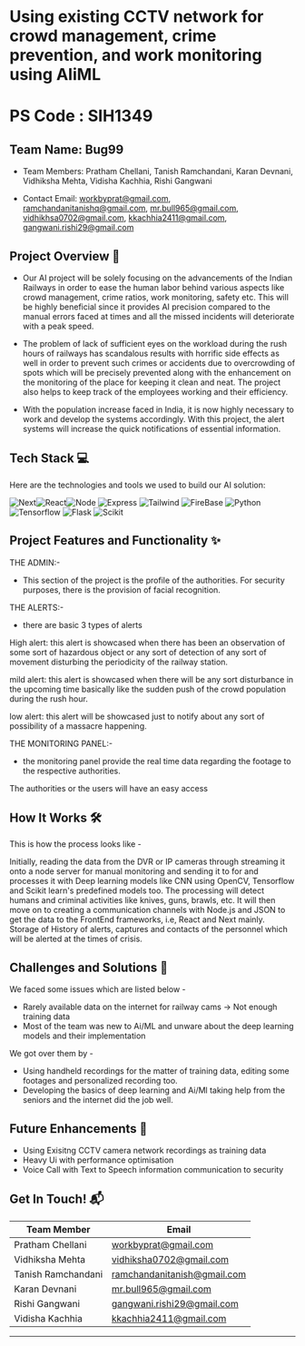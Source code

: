# Using existing CCTV network for crowd management, crime prevention, and work monitoring using AIiML
# PS Code : SIH1349

## Team Name: Bug99
- Team Members: Pratham Chellani, Tanish Ramchandani, Karan Devnani, Vidhiksha Mehta, Vidisha Kachhia, Rishi Gangwani 

- Contact Email: workbyprat@gmail.com, ramchandanitanishq@gmail.com, mr.bull965@gmail.com, vidhikhsa0702@gmail.com, kkachhia2411@gmail.com, gangwani.rishi29@gmail.com 


## Project Overview 🚀

- Our AI project will be solely focusing on the advancements of the Indian Railways in order to ease the human labor behind various aspects like crowd management, crime ratios, work monitoring, safety etc. This will be highly beneficial since it provides AI precision compared to the manual errors faced at times and all the missed incidents will deteriorate with a peak speed.

- The problem of lack of sufficient eyes on the workload during the rush hours of railways has scandalous results with horrific side effects as well in order to prevent such crimes or accidents due to overcrowding of spots which will be precisely prevented along with the enhancement on the monitoring of the place for keeping it clean and neat. The project also helps to keep track of the employees working and their efficiency.

- With the population increase faced in India, it is now highly necessary to work and develop the systems accordingly. With this project, the alert systems will increase the quick notifications of essential information.

## Tech Stack 💻

Here are the technologies and tools we used to build our AI solution:


 <img src="https://img.shields.io/badge/next.js-000000?style=for-the-badge&logo=nextdotjs&logoColor=white" alt="Next"><img src="https://img.shields.io/badge/-ReactJs-61DAFB?logo=react&logoColor=white&style=for-the-badge" alt="React"><img src="https://img.shields.io/badge/Node.js-43853D?style=for-the-badge&logo=node.js&logoColor=white" alt="Node"> <img src="https://img.shields.io/badge/Express.js-404D59?style=for-the-badge" alt="Express"> <img src="https://img.shields.io/badge/tailwindcss-%2338B2AC.svg?style=for-the-badge&logo=tailwind-css&logoColor=white" alt="Tailwind"> <img src="https://img.shields.io/badge/Firebase-039BE5?style=for-the-badge&logo=Firebase&logoColor=white" alt="FireBase"> <img src="https://img.shields.io/badge/python-3670A0?style=for-the-badge&logo=python&logoColor=ffdd54" alt="Python">  <img src="https://img.shields.io/badge/TensorFlow-%23FF6F00.svg?style=for-the-badge&logo=TensorFlow&logoColor=white" alt="Tensorflow">  <img src="https://img.shields.io/badge/flask-%23000.svg?style=for-the-badge&logo=flask&logoColor=white" alt="Flask"> <img src="https://img.shields.io/badge/scikit--learn-%23F7931E.svg?style=for-the-badge&logo=scikit-learn&logoColor=white" alt="Scikit">
 



## Project Features and Functionality ✨

THE ADMIN:-

- This section of the project is the profile of the authorities. For security purposes, there is the provision of facial recognition.

THE ALERTS:-

- there are basic 3 types of alerts

High alert: this alert is showcased when there has been an observation of some sort of hazardous object or any sort of detection of any sort of movement disturbing the periodicity of the railway station.

mild alert: this alert is showcased when there will be any sort disturbance in the upcoming time basically like the sudden push of the crowd population during the rush hour.

low alert: this alert will be showcased just to notify about any sort of possibility of a massacre happening. 

THE MONITORING PANEL:-

- the monitoring panel provide the real time data regarding the footage to the respective authorities.

The authorities or the users will have an easy access

## How It Works 🛠️
This is how the process looks like -

Initially, reading the data from the DVR or IP cameras through streaming it onto a node server for manual monitoring and sending it to for and processes it with Deep learning models like CNN using OpenCV, Tensorflow and Scikit learn's predefined models too. The processing will detect humans and criminal activities like knives, guns, brawls, etc. It will then move on to creating a communication channels with Node.js and JSON to get the data to the FrontEnd frameworks, i.e, React and Next mainly. Storage of History of alerts, captures and contacts of the personnel which will be alerted at the times of crisis.


## Challenges and Solutions 🧠

We faced some issues which are listed below -

* Rarely available data on the internet for railway cams -> Not enough training data
* Most of the team was new to Ai/ML and unware about the deep learning models and their implementation 


We got over them by -

* Using handheld recordings for the matter of training data, editing some footages and personalized recording too.
* Developing the basics of deep learning and Ai/Ml taking help from the seniors and the internet did the job well.

## Future Enhancements 🚧

* Using Exisitng CCTV camera network recordings as training data 
* Heavy Ui with performance optimisation 
* Voice Call with Text to Speech information communication to security


<!-- ## Screenshots and Demos 📸
Showcase the visual aspects of our AI solution through screenshots or videos. If possible, include a link to a live demo or video demonstration. -->



## Get In Touch! 📬


| Team Member  | Email |
|---|---|
| Pratham Chellani |  [workbyprat@gmail.com](mailto:workbyprat@gmail.com) |
| Vidhiksha Mehta |  [vidhiksha0702@gmail.com](mailto:vidhiksha0702@gmail.com) |
| Tanish Ramchandani |  [ramchandanitanish@gmail.com](mailto:ramchandanitanish@gmail.com) |
| Karan Devnani |  [mr.bull965@gmail.com](mailto:mr.bull965@gmail.com) |
| Rishi Gangwani |  [gangwani.rishi29@gmail.com](mailto:gangwani.rishi29@gmail.com) |
| Vidisha Kachhia |  [kkachhia2411@gmail.com](mailto:kkachhia2411@gmail.com) |


---

